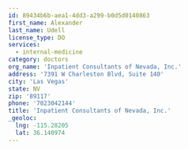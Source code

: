 ```yaml
---
id: 89434b6b-aea1-4dd3-a299-b0d5d0140863
first_name: Alexander
last_name: Udell
license_type: DO
services:
  - internal-medicine
category: doctors
org_name: 'Inpatient Consultants of Nevada, Inc.'
address: '7391 W Charleston Blvd, Suite 140'
city: 'Las Vegas'
state: NV
zip: '89117'
phone: '7023042144'
title: 'Inpatient Consultants of Nevada, Inc.'
_geoloc:
  lng: -115.28205
  lat: 36.140974
---
```

